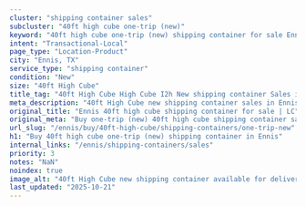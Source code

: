 ```yaml
---
cluster: "shipping container sales"
subcluster: "40ft high cube one-trip (new)"
keyword: "40ft high cube one-trip (new) shipping container for sale Ennis, TX"
intent: "Transactional-Local"
page_type: "Location-Product"
city: "Ennis, TX"
service_type: "shipping container"
condition: "New"
size: "40ft High Cube"
title_tag: "40ft High Cube High Cube I2h New shipping container Sales in Ennis | LC Container"
meta_description: "40ft High Cube new shipping container sales in Ennis. High cube containers with extra height. Fast delivery, competitive pricing. Serving shipping containers area. Quote ID: 39I. Call (214) 524-4168 for your free quote today."
original_title: "Ennis 40ft high cube shipping container for sale | LC"
original_meta: "Buy one-trip (new) 40ft high cube shipping container sale with local delivery in Ennis, TX. LC Container — local Since 2003. Request a fast quote today."
url_slug: "/ennis/buy/40ft-high-cube/shipping-containers/one-trip-new"
h1: "Buy 40ft high cube one-trip (new) shipping container in Ennis"
internal_links: "/ennis/shipping-containers/sales"
priority: 3
notes: "NaN"
noindex: true
image_alt: "40ft High Cube new shipping container available for delivery in Ennis"
last_updated: "2025-10-21"
---
```


<!-- TODO: Add unique city/inventory copy, images, and internal links here. -->
